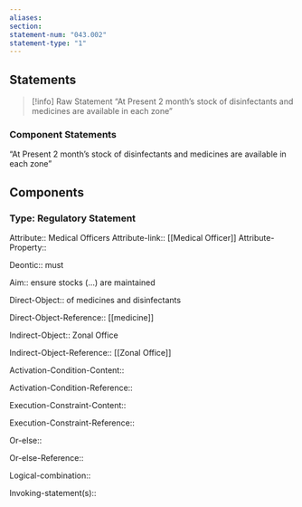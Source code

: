 ```yaml
---
aliases: 
section: 
statement-num: "043.002"
statement-type: "1"
---
```

## Statements 
> [!info] Raw Statement
> “At Present 2 month’s stock of disinfectants and medicines are available in each zone” 
> 

### Component Statements
“At Present 2 month’s stock of disinfectants and medicines are available in each zone” 
## Components
### Type: Regulatory Statement
Attribute:: Medical Officers
Attribute-link:: [[Medical Officer]] 
Attribute-Property::


Deontic:: must


Aim:: ensure stocks (...) are maintained 


Direct-Object:: of medicines and disinfectants 

Direct-Object-Reference:: [[medicine]]


Indirect-Object:: Zonal Office

Indirect-Object-Reference:: [[Zonal Office]]


Activation-Condition-Content::

Activation-Condition-Reference:: 


Execution-Constraint-Content::

Execution-Constraint-Reference:: 


Or-else::

Or-else-Reference:: 


Logical-combination::


Invoking-statement(s)::
